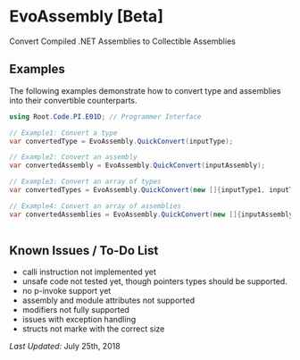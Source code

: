 # EvoAssembly [Beta]
Convert Compiled .NET Assemblies to Collectible Assemblies

## Examples
The following examples demonstrate how to convert type and assemblies into their convertible counterparts.

```csharp
using Root.Code.PI.E01D; // Programmer Interface
```

```csharp
// Example1: Convert a type
var convertedType = EvoAssembly.QuickConvert(inputType);

// Example2: Convert an assembly
var convertedAssembly = EvoAssembly.QuickConvert(inputAssembly);

// Example3: Convert an array of types
var convertedTypes = EvoAssembly.QuickConvert(new []{inputType1, inputType2});

// Example4: Convert an array of assemblies
var convertedAssemblies = EvoAssembly.QuickConvert(new []{inputAssembly1, inputAssembly2});
      
```

## Known Issues / To-Do List

* calli instruction not implemented yet
* unsafe code not tested yet, though pointers types should be supported.
* no p-invoke support yet
* assembly and module attributes not supported
* modifiers not fully supported
* issues with exception handling
* structs not marke with the correct size


*Last Updated:* July 25th, 2018
